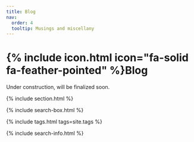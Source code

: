 ```yaml
---
title: Blog
nav:
  order: 4
  tooltip: Musings and miscellany
---
```


# {% include icon.html icon="fa-solid fa-feather-pointed" %}Blog

Under construction, will be finalized soon. 

{% include section.html %}

{% include search-box.html %}

{% include tags.html tags=site.tags %}

{% include search-info.html %}

